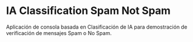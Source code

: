 # IA Classification Spam Not Spam 

Aplicación de consola basada en Clasificación de IA para demostración de verificación de mensajes Spam o No Spam.